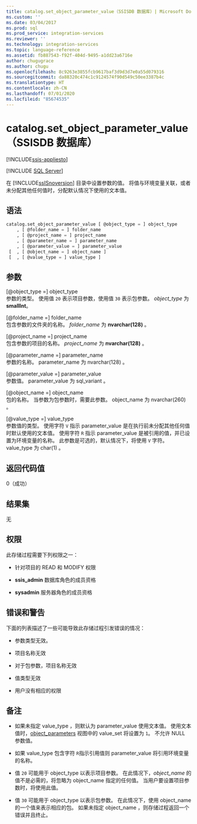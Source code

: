 ```yaml
---
title: catalog.set_object_parameter_value（SSISDB 数据库）| Microsoft Docs
ms.custom: ''
ms.date: 03/04/2017
ms.prod: sql
ms.prod_service: integration-services
ms.reviewer: ''
ms.technology: integration-services
ms.topic: language-reference
ms.assetid: fb887543-f92f-404d-9495-a1dd23a6716e
author: chugugrace
ms.author: chugu
ms.openlocfilehash: 8c9263e3855fcb9617baf3d9d3d7e0a55d079316
ms.sourcegitcommit: da88320c474c1c9124574f90d549c50ee3387b4c
ms.translationtype: HT
ms.contentlocale: zh-CN
ms.lasthandoff: 07/01/2020
ms.locfileid: "85674535"
---
```

# <a name="catalogset_object_parameter_value-ssisdb-database"></a>catalog.set_object_parameter_value（SSISDB 数据库）

[!INCLUDE[ssis-appliesto](../../includes/ssis-appliesto-ssvrpluslinux-asdb-asdw-xxx.md)]


[!INCLUDE [SQL Server](../../includes/applies-to-version/sqlserver.md)]

  在 [!INCLUDE[ssISnoversion](../../includes/ssisnoversion-md.md)] 目录中设置参数的值。 将值与环境变量关联，或者未分配其他任何值时，分配默认情况下使用的文本值。  
  
## <a name="syntax"></a>语法  
  
```sql  
catalog.set_object_parameter_value [ @object_type = ] object_type   
    , [ @folder_name = ] folder_name   
    , [ @project_name = ] project_name   
    , [ @parameter_name = ] parameter_name   
    , [ @parameter_value = ] parameter_value   
 [  , [ @object_name = ] object_name ]  
 [  , [ @value_type = ] value_type ]  
```  
  
## <a name="arguments"></a>参数  
 [@object_type =] object_type   
 参数的类型。 使用值 `20` 表示项目参数，使用值 `30` 表示包参数。 *object_type* 为 **smallInt**。  
  
 [@folder_name =] folder_name   
 包含参数的文件夹的名称。 *folder_name* 为 **nvarchar(128)** 。  
  
 [@project_name =] project_name   
 包含参数的项目的名称。 *project_name* 为 **nvarchar(128)** 。  
  
 [@parameter_name =] parameter_name   
 参数的名称。 parameter_name  为 nvarchar(128)  。  
  
 [@parameter_value =] parameter_value   
 参数值。 parameter_value  为 sql_variant  。  
  
 [@object_name =] object_name   
 包的名称。 当参数为包参数时，需要此参数。 object_name  为 nvarchar(260)  。  
  
 [@value_type =] value_type   
 参数值的类型。 使用字符 `V` 指示 parameter_value  是在执行前未分配其他任何值时默认使用的文本值。 使用字符 `R` 指示 parameter_value  是被引用的值，并已设置为环境变量的名称。 此参数是可选的，默认情况下，将使用 `V` 字符。 value_type  为 char(1)  。  
  
## <a name="return-code-value"></a>返回代码值  
 0（成功）  
  
## <a name="result-sets"></a>结果集  
 无  
  
## <a name="permissions"></a>权限  
 此存储过程需要下列权限之一：  
  
-   针对项目的 READ 和 MODIFY 权限  
  
-   **ssis_admin** 数据库角色的成员资格  
  
-   **sysadmin** 服务器角色的成员资格  
  
## <a name="errors-and-warnings"></a>错误和警告  
 下面的列表描述了一些可能导致此存储过程引发错误的情况：  
  
-   参数类型无效。  
  
-   项目名称无效  
  
-   对于包参数，项目名称无效  
  
-   值类型无效  
  
-   用户没有相应的权限  
  
## <a name="remarks"></a>备注  
  
-   如果未指定 value_type  ，则默认为 parameter_value  使用文本值。 使用文本值时，[object_parameters](../../integration-services/system-views/catalog-object-parameters-ssisdb-database.md) 视图中的 value_set 将设置为 `1`。 不允许 NULL 参数值。  
  
-   如果 value_type  包含字符 `R`指示引用值则 parameter_value  将引用环境变量的名称。  
  
-   值 `20` 可能用于 object_type  以表示项目参数。 在此情况下，*object_name* 的值不是必需的，将忽略为 object_name  指定的任何值。 当用户要设置项目参数时，将使用此值。  
  
-   值 `30` 可能用于 object_type  以表示包参数。 在此情况下，使用 object_name  的一个值来表示相应的包。 如果未指定 object_name  ，则存储过程返回一个错误并且终止。  
  
  
